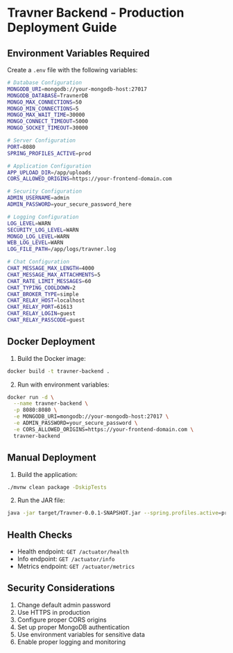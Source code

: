 # Travner Backend - Production Deployment Guide

## Environment Variables Required

Create a `.env` file with the following variables:

```bash
# Database Configuration
MONGODB_URI=mongodb://your-mongodb-host:27017
MONGODB_DATABASE=TravnerDB
MONGO_MAX_CONNECTIONS=50
MONGO_MIN_CONNECTIONS=5
MONGO_MAX_WAIT_TIME=30000
MONGO_CONNECT_TIMEOUT=5000
MONGO_SOCKET_TIMEOUT=30000

# Server Configuration
PORT=8080
SPRING_PROFILES_ACTIVE=prod

# Application Configuration
APP_UPLOAD_DIR=/app/uploads
CORS_ALLOWED_ORIGINS=https://your-frontend-domain.com

# Security Configuration
ADMIN_USERNAME=admin
ADMIN_PASSWORD=your_secure_password_here

# Logging Configuration
LOG_LEVEL=WARN
SECURITY_LOG_LEVEL=WARN
MONGO_LOG_LEVEL=WARN
WEB_LOG_LEVEL=WARN
LOG_FILE_PATH=/app/logs/travner.log

# Chat Configuration
CHAT_MESSAGE_MAX_LENGTH=4000
CHAT_MESSAGE_MAX_ATTACHMENTS=5
CHAT_RATE_LIMIT_MESSAGES=60
CHAT_TYPING_COOLDOWN=2
CHAT_BROKER_TYPE=simple
CHAT_RELAY_HOST=localhost
CHAT_RELAY_PORT=61613
CHAT_RELAY_LOGIN=guest
CHAT_RELAY_PASSCODE=guest
```

## Docker Deployment

1. Build the Docker image:
```bash
docker build -t travner-backend .
```

2. Run with environment variables:
```bash
docker run -d \
  --name travner-backend \
  -p 8080:8080 \
  -e MONGODB_URI=mongodb://your-mongodb-host:27017 \
  -e ADMIN_PASSWORD=your_secure_password \
  -e CORS_ALLOWED_ORIGINS=https://your-frontend-domain.com \
  travner-backend
```

## Manual Deployment

1. Build the application:
```bash
./mvnw clean package -DskipTests
```

2. Run the JAR file:
```bash
java -jar target/Travner-0.0.1-SNAPSHOT.jar --spring.profiles.active=prod
```

## Health Checks

- Health endpoint: `GET /actuator/health`
- Info endpoint: `GET /actuator/info`
- Metrics endpoint: `GET /actuator/metrics`

## Security Considerations

1. Change default admin password
2. Use HTTPS in production
3. Configure proper CORS origins
4. Set up proper MongoDB authentication
5. Use environment variables for sensitive data
6. Enable proper logging and monitoring

